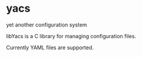 # yacs
yet another configuration system

libYacs is a C library for managing configuration files.


Currently YAML files are supported.

